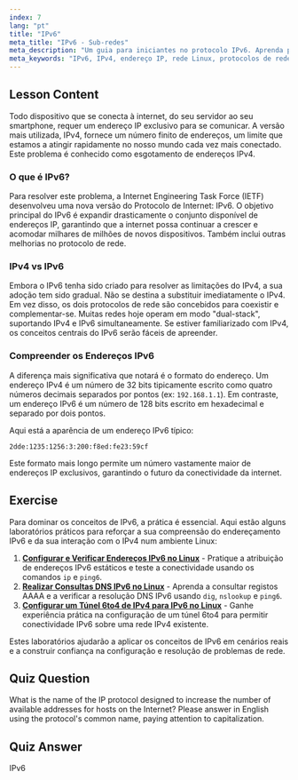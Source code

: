 ```yaml
---
index: 7
lang: "pt"
title: "IPv6"
meta_title: "IPv6 - Sub-redes"
meta_description: "Um guia para iniciantes no protocolo IPv6. Aprenda por que o IPv6 foi criado, como ele difere do IPv4 e entenda os conceitos básicos do seu esquema de endereçamento para redes Linux modernas."
meta_keywords: "IPv6, IPv4, endereço IP, rede Linux, protocolos de rede, protocolo de internet, esgotamento de endereços, iniciante, tutorial, guia"
---
```


## Lesson Content

Todo dispositivo que se conecta à internet, do seu servidor ao seu smartphone, requer um endereço IP exclusivo para se comunicar. A versão mais utilizada, IPv4, fornece um número finito de endereços, um limite que estamos a atingir rapidamente no nosso mundo cada vez mais conectado. Este problema é conhecido como esgotamento de endereços IPv4.

### O que é IPv6?

Para resolver este problema, a Internet Engineering Task Force (IETF) desenvolveu uma nova versão do Protocolo de Internet: IPv6. O objetivo principal do IPv6 é expandir drasticamente o conjunto disponível de endereços IP, garantindo que a internet possa continuar a crescer e acomodar milhares de milhões de novos dispositivos. Também inclui outras melhorias no protocolo de rede.

### IPv4 vs IPv6

Embora o IPv6 tenha sido criado para resolver as limitações do IPv4, a sua adoção tem sido gradual. Não se destina a substituir imediatamente o IPv4. Em vez disso, os dois protocolos de rede são concebidos para coexistir e complementar-se. Muitas redes hoje operam em modo "dual-stack", suportando IPv4 e IPv6 simultaneamente. Se estiver familiarizado com IPv4, os conceitos centrais do IPv6 serão fáceis de apreender.

### Compreender os Endereços IPv6

A diferença mais significativa que notará é o formato do endereço. Um endereço IPv4 é um número de 32 bits tipicamente escrito como quatro números decimais separados por pontos (ex: `192.168.1.1`). Em contraste, um endereço IPv6 é um número de 128 bits escrito em hexadecimal e separado por dois pontos.

Aqui está a aparência de um endereço IPv6 típico:

```plaintext
2dde:1235:1256:3:200:f8ed:fe23:59cf
```

Este formato mais longo permite um número vastamente maior de endereços IP exclusivos, garantindo o futuro da conectividade da internet.

## Exercise

Para dominar os conceitos de IPv6, a prática é essencial. Aqui estão alguns laboratórios práticos para reforçar a sua compreensão do endereçamento IPv6 e da sua interação com o IPv4 num ambiente Linux:

1. **[Configurar e Verificar Endereços IPv6 no Linux](https://labex.io/pt/labs/comptia-configure-and-verify-ipv6-addresses-in-linux-592858)** - Pratique a atribuição de endereços IPv6 estáticos e teste a conectividade usando os comandos `ip` e `ping6`.
2. **[Realizar Consultas DNS IPv6 no Linux](https://labex.io/pt/labs/comptia-perform-ipv6-dns-lookups-in-linux-592862)** - Aprenda a consultar registos AAAA e a verificar a resolução DNS IPv6 usando `dig`, `nslookup` e `ping6`.
3. **[Configurar um Túnel 6to4 de IPv4 para IPv6 no Linux](https://labex.io/pt/labs/comptia-configure-an-ipv4-to-ipv6-6to4-tunnel-in-linux-592867)** - Ganhe experiência prática na configuração de um túnel 6to4 para permitir conectividade IPv6 sobre uma rede IPv4 existente.

Estes laboratórios ajudarão a aplicar os conceitos de IPv6 em cenários reais e a construir confiança na configuração e resolução de problemas de rede.

## Quiz Question

What is the name of the IP protocol designed to increase the number of available addresses for hosts on the Internet? Please answer in English using the protocol's common name, paying attention to capitalization.

## Quiz Answer

IPv6
